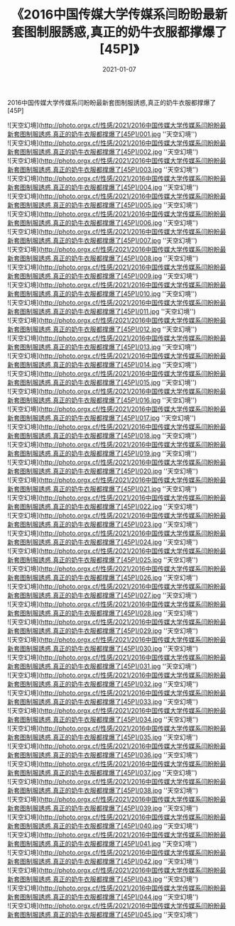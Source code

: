 ﻿---
layout: post
title: 《2016中国传媒大学传媒系闫盼盼最新套图制服誘惑,真正的奶牛衣服都撑爆了[45P]》
date: 2021-01-07
img: http://photo.orgx.cf/性感/2021/2016中国传媒大学传媒系闫盼盼最新套图制服誘惑,真正的奶牛衣服都撑爆了[45P]/000.jpg
tags: [美女,性感,泳衣]
---

2016中国传媒大学传媒系闫盼盼最新套图制服誘惑,真正的奶牛衣服都撑爆了[45P]



![天空幻境](http://photo.orgx.cf/性感/2021/2016中国传媒大学传媒系闫盼盼最新套图制服誘惑,真正的奶牛衣服都撑爆了[45P]/001.jpg ''天空幻境'')<br>
![天空幻境](http://photo.orgx.cf/性感/2021/2016中国传媒大学传媒系闫盼盼最新套图制服誘惑,真正的奶牛衣服都撑爆了[45P]/002.jpg ''天空幻境'')<br>
![天空幻境](http://photo.orgx.cf/性感/2021/2016中国传媒大学传媒系闫盼盼最新套图制服誘惑,真正的奶牛衣服都撑爆了[45P]/003.jpg ''天空幻境'')<br>
![天空幻境](http://photo.orgx.cf/性感/2021/2016中国传媒大学传媒系闫盼盼最新套图制服誘惑,真正的奶牛衣服都撑爆了[45P]/004.jpg ''天空幻境'')<br>
![天空幻境](http://photo.orgx.cf/性感/2021/2016中国传媒大学传媒系闫盼盼最新套图制服誘惑,真正的奶牛衣服都撑爆了[45P]/005.jpg ''天空幻境'')<br>
![天空幻境](http://photo.orgx.cf/性感/2021/2016中国传媒大学传媒系闫盼盼最新套图制服誘惑,真正的奶牛衣服都撑爆了[45P]/006.jpg ''天空幻境'')<br>
![天空幻境](http://photo.orgx.cf/性感/2021/2016中国传媒大学传媒系闫盼盼最新套图制服誘惑,真正的奶牛衣服都撑爆了[45P]/007.jpg ''天空幻境'')<br>
![天空幻境](http://photo.orgx.cf/性感/2021/2016中国传媒大学传媒系闫盼盼最新套图制服誘惑,真正的奶牛衣服都撑爆了[45P]/008.jpg ''天空幻境'')<br>
![天空幻境](http://photo.orgx.cf/性感/2021/2016中国传媒大学传媒系闫盼盼最新套图制服誘惑,真正的奶牛衣服都撑爆了[45P]/009.jpg ''天空幻境'')<br>
![天空幻境](http://photo.orgx.cf/性感/2021/2016中国传媒大学传媒系闫盼盼最新套图制服誘惑,真正的奶牛衣服都撑爆了[45P]/010.jpg ''天空幻境'')<br>
![天空幻境](http://photo.orgx.cf/性感/2021/2016中国传媒大学传媒系闫盼盼最新套图制服誘惑,真正的奶牛衣服都撑爆了[45P]/011.jpg ''天空幻境'')<br>
![天空幻境](http://photo.orgx.cf/性感/2021/2016中国传媒大学传媒系闫盼盼最新套图制服誘惑,真正的奶牛衣服都撑爆了[45P]/012.jpg ''天空幻境'')<br>
![天空幻境](http://photo.orgx.cf/性感/2021/2016中国传媒大学传媒系闫盼盼最新套图制服誘惑,真正的奶牛衣服都撑爆了[45P]/013.jpg ''天空幻境'')<br>
![天空幻境](http://photo.orgx.cf/性感/2021/2016中国传媒大学传媒系闫盼盼最新套图制服誘惑,真正的奶牛衣服都撑爆了[45P]/014.jpg ''天空幻境'')<br>
![天空幻境](http://photo.orgx.cf/性感/2021/2016中国传媒大学传媒系闫盼盼最新套图制服誘惑,真正的奶牛衣服都撑爆了[45P]/015.jpg ''天空幻境'')<br>
![天空幻境](http://photo.orgx.cf/性感/2021/2016中国传媒大学传媒系闫盼盼最新套图制服誘惑,真正的奶牛衣服都撑爆了[45P]/016.jpg ''天空幻境'')<br>
![天空幻境](http://photo.orgx.cf/性感/2021/2016中国传媒大学传媒系闫盼盼最新套图制服誘惑,真正的奶牛衣服都撑爆了[45P]/017.jpg ''天空幻境'')<br>
![天空幻境](http://photo.orgx.cf/性感/2021/2016中国传媒大学传媒系闫盼盼最新套图制服誘惑,真正的奶牛衣服都撑爆了[45P]/018.jpg ''天空幻境'')<br>
![天空幻境](http://photo.orgx.cf/性感/2021/2016中国传媒大学传媒系闫盼盼最新套图制服誘惑,真正的奶牛衣服都撑爆了[45P]/019.jpg ''天空幻境'')<br>
![天空幻境](http://photo.orgx.cf/性感/2021/2016中国传媒大学传媒系闫盼盼最新套图制服誘惑,真正的奶牛衣服都撑爆了[45P]/020.jpg ''天空幻境'')<br>
![天空幻境](http://photo.orgx.cf/性感/2021/2016中国传媒大学传媒系闫盼盼最新套图制服誘惑,真正的奶牛衣服都撑爆了[45P]/021.jpg ''天空幻境'')<br>
![天空幻境](http://photo.orgx.cf/性感/2021/2016中国传媒大学传媒系闫盼盼最新套图制服誘惑,真正的奶牛衣服都撑爆了[45P]/022.jpg ''天空幻境'')<br>
![天空幻境](http://photo.orgx.cf/性感/2021/2016中国传媒大学传媒系闫盼盼最新套图制服誘惑,真正的奶牛衣服都撑爆了[45P]/023.jpg ''天空幻境'')<br>
![天空幻境](http://photo.orgx.cf/性感/2021/2016中国传媒大学传媒系闫盼盼最新套图制服誘惑,真正的奶牛衣服都撑爆了[45P]/024.jpg ''天空幻境'')<br>
![天空幻境](http://photo.orgx.cf/性感/2021/2016中国传媒大学传媒系闫盼盼最新套图制服誘惑,真正的奶牛衣服都撑爆了[45P]/025.jpg ''天空幻境'')<br>
![天空幻境](http://photo.orgx.cf/性感/2021/2016中国传媒大学传媒系闫盼盼最新套图制服誘惑,真正的奶牛衣服都撑爆了[45P]/026.jpg ''天空幻境'')<br>
![天空幻境](http://photo.orgx.cf/性感/2021/2016中国传媒大学传媒系闫盼盼最新套图制服誘惑,真正的奶牛衣服都撑爆了[45P]/027.jpg ''天空幻境'')<br>
![天空幻境](http://photo.orgx.cf/性感/2021/2016中国传媒大学传媒系闫盼盼最新套图制服誘惑,真正的奶牛衣服都撑爆了[45P]/028.jpg ''天空幻境'')<br>
![天空幻境](http://photo.orgx.cf/性感/2021/2016中国传媒大学传媒系闫盼盼最新套图制服誘惑,真正的奶牛衣服都撑爆了[45P]/029.jpg ''天空幻境'')<br>
![天空幻境](http://photo.orgx.cf/性感/2021/2016中国传媒大学传媒系闫盼盼最新套图制服誘惑,真正的奶牛衣服都撑爆了[45P]/030.jpg ''天空幻境'')<br>
![天空幻境](http://photo.orgx.cf/性感/2021/2016中国传媒大学传媒系闫盼盼最新套图制服誘惑,真正的奶牛衣服都撑爆了[45P]/031.jpg ''天空幻境'')<br>
![天空幻境](http://photo.orgx.cf/性感/2021/2016中国传媒大学传媒系闫盼盼最新套图制服誘惑,真正的奶牛衣服都撑爆了[45P]/032.jpg ''天空幻境'')<br>
![天空幻境](http://photo.orgx.cf/性感/2021/2016中国传媒大学传媒系闫盼盼最新套图制服誘惑,真正的奶牛衣服都撑爆了[45P]/033.jpg ''天空幻境'')<br>
![天空幻境](http://photo.orgx.cf/性感/2021/2016中国传媒大学传媒系闫盼盼最新套图制服誘惑,真正的奶牛衣服都撑爆了[45P]/034.jpg ''天空幻境'')<br>
![天空幻境](http://photo.orgx.cf/性感/2021/2016中国传媒大学传媒系闫盼盼最新套图制服誘惑,真正的奶牛衣服都撑爆了[45P]/035.jpg ''天空幻境'')<br>
![天空幻境](http://photo.orgx.cf/性感/2021/2016中国传媒大学传媒系闫盼盼最新套图制服誘惑,真正的奶牛衣服都撑爆了[45P]/036.jpg ''天空幻境'')<br>
![天空幻境](http://photo.orgx.cf/性感/2021/2016中国传媒大学传媒系闫盼盼最新套图制服誘惑,真正的奶牛衣服都撑爆了[45P]/037.jpg ''天空幻境'')<br>
![天空幻境](http://photo.orgx.cf/性感/2021/2016中国传媒大学传媒系闫盼盼最新套图制服誘惑,真正的奶牛衣服都撑爆了[45P]/038.jpg ''天空幻境'')<br>
![天空幻境](http://photo.orgx.cf/性感/2021/2016中国传媒大学传媒系闫盼盼最新套图制服誘惑,真正的奶牛衣服都撑爆了[45P]/039.jpg ''天空幻境'')<br>
![天空幻境](http://photo.orgx.cf/性感/2021/2016中国传媒大学传媒系闫盼盼最新套图制服誘惑,真正的奶牛衣服都撑爆了[45P]/040.jpg ''天空幻境'')<br>
![天空幻境](http://photo.orgx.cf/性感/2021/2016中国传媒大学传媒系闫盼盼最新套图制服誘惑,真正的奶牛衣服都撑爆了[45P]/041.jpg ''天空幻境'')<br>
![天空幻境](http://photo.orgx.cf/性感/2021/2016中国传媒大学传媒系闫盼盼最新套图制服誘惑,真正的奶牛衣服都撑爆了[45P]/042.jpg ''天空幻境'')<br>
![天空幻境](http://photo.orgx.cf/性感/2021/2016中国传媒大学传媒系闫盼盼最新套图制服誘惑,真正的奶牛衣服都撑爆了[45P]/043.jpg ''天空幻境'')<br>
![天空幻境](http://photo.orgx.cf/性感/2021/2016中国传媒大学传媒系闫盼盼最新套图制服誘惑,真正的奶牛衣服都撑爆了[45P]/044.jpg ''天空幻境'')<br>
![天空幻境](http://photo.orgx.cf/性感/2021/2016中国传媒大学传媒系闫盼盼最新套图制服誘惑,真正的奶牛衣服都撑爆了[45P]/045.jpg ''天空幻境'')<br>